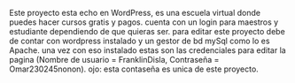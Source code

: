 Este proyecto esta echo en WordPress, es una escuela virtual donde puedes hacer cursos gratis y pagos.
cuenta con un login para maestros y estudiante dependiendo de que quieras ser.
para editar este proyecto debe de contar con wordpress instalado y un gestor de bd mySql como lo es Apache.
una vez con eso instalado estas son las credenciales para editar la pagina (Nombre de usuario = FranklinDisla, Contraseña = Omar230245nonon). 
ojo: esta contaseña es unica de este proyecto.
